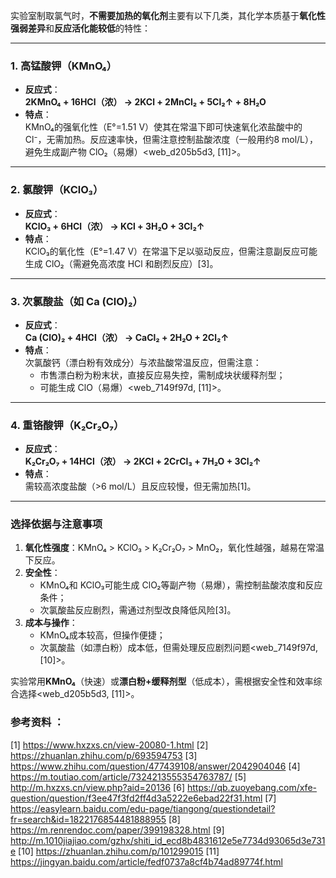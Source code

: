 

实验室制取氯气时，**不需要加热的氧化剂**主要有以下几类，其化学本质基于**氧化性强弱差异**和**反应活化能较低**的特性：

---

### **1. 高锰酸钾（KMnO₄）**
- **反应式**：  
  **2KMnO₄ + 16HCl（浓） → 2KCl + 2MnCl₂ + 5Cl₂↑ + 8H₂O**  
- **特点**：  
  KMnO₄的强氧化性（E°=1.51 V）使其在常温下即可快速氧化浓盐酸中的 Cl⁻，无需加热。反应速率快，但需注意控制盐酸浓度（一般用约8 mol/L），避免生成副产物 ClO₂（易爆）<web_d205b5d3, [11]>。

---

### **2. 氯酸钾（KClO₃）**
- **反应式**：  
  **KClO₃ + 6HCl（浓） → KCl + 3H₂O + 3Cl₂↑**  
- **特点**：  
  KClO₃的氧化性（E°=1.47 V）在常温下足以驱动反应，但需注意副反应可能生成 ClO₂（需避免高浓度 HCl 和剧烈反应）[3]。

---

### **3. 次氯酸盐（如 Ca (ClO)₂）**
- **反应式**：  
  **Ca (ClO)₂ + 4HCl（浓） → CaCl₂ + 2H₂O + 2Cl₂↑**  
- **特点**：  
  次氯酸钙（漂白粉有效成分）与浓盐酸常温反应，但需注意：  
  - 市售漂白粉为粉末状，直接反应易失控，需制成块状缓释剂型；  
  - 可能生成 ClO（易爆）<web_7149f97d, [11]>。

---

### **4. 重铬酸钾（K₂Cr₂O₇）**
- **反应式**：  
  **K₂Cr₂O₇ + 14HCl（浓） → 2KCl + 2CrCl₃ + 7H₂O + 3Cl₂↑**  
- **特点**：  
  需较高浓度盐酸（>6 mol/L）且反应较慢，但无需加热[1]。

---

### **选择依据与注意事项**  
1. **氧化性强度**：KMnO₄ > KClO₃ > K₂Cr₂O₇ > MnO₂，氧化性越强，越易在常温下反应。  
2. **安全性**：  
   - KMnO₄和 KClO₃可能生成 ClO₂等副产物（易爆），需控制盐酸浓度和反应条件；  
   - 次氯酸盐反应剧烈，需通过剂型改良降低风险[3]。  
3. **成本与操作**：  
   - KMnO₄成本较高，但操作便捷；  
   - 次氯酸盐（如漂白粉）成本低，但需处理反应剧烈问题<web_7149f97d, [10]>。  

实验常用**KMnO₄**（快速）或**漂白粉+缓释剂型**（低成本），需根据安全性和效率综合选择<web_d205b5d3, [11]>。

### 参考资料 ：
[1] https://www.hxzxs.cn/view-20080-1.html
[2] https://zhuanlan.zhihu.com/p/693594753
[3] https://www.zhihu.com/question/477439108/answer/2042904046
[4] https://m.toutiao.com/article/7324213555354763787/
[5] http://m.hxzxs.cn/view.php?aid=20136
[6] https://qb.zuoyebang.com/xfe-question/question/f3ee47f3fd2ff4d3a5222e6ebad22f31.html
[7] https://easylearn.baidu.com/edu-page/tiangong/questiondetail?fr=search&id=1822176854481888955
[8] https://m.renrendoc.com/paper/399198328.html
[9] http://m.1010jiajiao.com/gzhx/shiti_id_ecd8b4831612e5e7734d93065d3e731e
[10] https://zhuanlan.zhihu.com/p/101299015
[11] https://jingyan.baidu.com/article/fedf0737a8cf4b74ad89774f.html